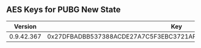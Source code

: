 ## AES Keys for PUBG New State

| Version           | Key                                                                   |
| ----------------- | --------------------------------------------------------------------- |
| 0.9.42.367          | 0x27DFBADBB537388ACDE27A7C5F3EBC3721AF0AE0A7602D2D7F8A16548F37D394    |
